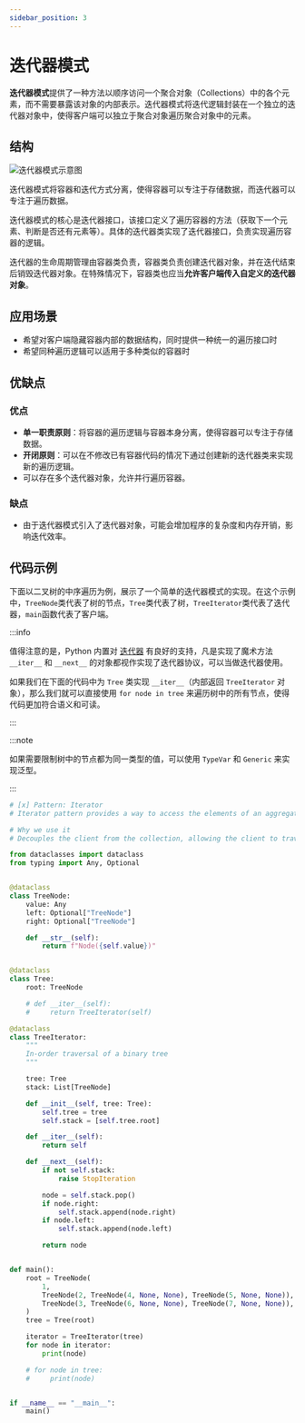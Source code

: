 ```yaml
---
sidebar_position: 3
---
```


# 迭代器模式
**迭代器模式**提供了一种方法以顺序访问一个聚合对象（Collections）中的各个元素，而不需要暴露该对象的内部表示。迭代器模式将迭代逻辑封装在一个独立的迭代器对象中，使得客户端可以独立于聚合对象遍历聚合对象中的元素。

## 结构

![迭代器模式示意图](https://refactoringguru.cn/images/patterns/diagrams/iterator/structure.png)

迭代器模式将容器和迭代方式分离，使得容器可以专注于存储数据，而迭代器可以专注于遍历数据。

迭代器模式的核心是迭代器接口，该接口定义了遍历容器的方法（获取下一个元素、判断是否还有元素等）。具体的迭代器类实现了迭代器接口，负责实现遍历容器的逻辑。

迭代器的生命周期管理由容器类负责，容器类负责创建迭代器对象，并在迭代结束后销毁迭代器对象。在特殊情况下，容器类也应当**允许客户端传入自定义的迭代器对象**。

## 应用场景

- 希望对客户端隐藏容器内部的数据结构，同时提供一种统一的遍历接口时
- 希望同种遍历逻辑可以适用于多种类似的容器时

## 优缺点
### 优点
- **单一职责原则**：将容器的遍历逻辑与容器本身分离，使得容器可以专注于存储数据。
- **开闭原则**：可以在不修改已有容器代码的情况下通过创建新的迭代器类来实现新的遍历逻辑。
- 可以存在多个迭代器对象，允许并行遍历容器。

### 缺点
- 由于迭代器模式引入了迭代器对象，可能会增加程序的复杂度和内存开销，影响迭代效率。

## 代码示例

下面以二叉树的中序遍历为例，展示了一个简单的迭代器模式的实现。在这个示例中，`TreeNode`类代表了树的节点，`Tree`类代表了树，`TreeIterator`类代表了迭代器，`main`函数代表了客户端。

:::info

值得注意的是，Python 内置对 [迭代器](https://docs.python.org/zh-cn/3.9/glossary.html#term-iterator) 有良好的支持，凡是实现了魔术方法 `__iter__` 和 `__next__` 的对象都视作实现了迭代器协议，可以当做迭代器使用。

如果我们在下面的代码中为 `Tree` 类实现 `__iter__`（内部返回 `TreeIterator` 对象），那么我们就可以直接使用 `for node in tree` 来遍历树中的所有节点，使得代码更加符合语义和可读。

:::

:::note

如果需要限制树中的节点都为同一类型的值，可以使用 `TypeVar` 和 `Generic` 来实现泛型。

:::

```python livecodes console=full
# [x] Pattern: Iterator
# Iterator pattern provides a way to access the elements of an aggregate object sequentially without exposing its underlying representation

# Why we use it
# Decouples the client from the collection, allowing the client to traverse the collection without knowing its internal structure

from dataclasses import dataclass
from typing import Any, Optional


@dataclass
class TreeNode:
    value: Any
    left: Optional["TreeNode"]
    right: Optional["TreeNode"]

    def __str__(self):
        return f"Node({self.value})"


@dataclass
class Tree:
    root: TreeNode

    # def __iter__(self):
    #     return TreeIterator(self)

@dataclass
class TreeIterator:
    """
    In-order traversal of a binary tree
    """

    tree: Tree
    stack: List[TreeNode]

    def __init__(self, tree: Tree):
        self.tree = tree
        self.stack = [self.tree.root]

    def __iter__(self):
        return self

    def __next__(self):
        if not self.stack:
            raise StopIteration

        node = self.stack.pop()
        if node.right:
            self.stack.append(node.right)
        if node.left:
            self.stack.append(node.left)

        return node


def main():
    root = TreeNode(
        1,
        TreeNode(2, TreeNode(4, None, None), TreeNode(5, None, None)),
        TreeNode(3, TreeNode(6, None, None), TreeNode(7, None, None)),
    )
    tree = Tree(root)

    iterator = TreeIterator(tree)
    for node in iterator:
        print(node)

    # for node in tree:
    #     print(node)


if __name__ == "__main__":
    main()
```